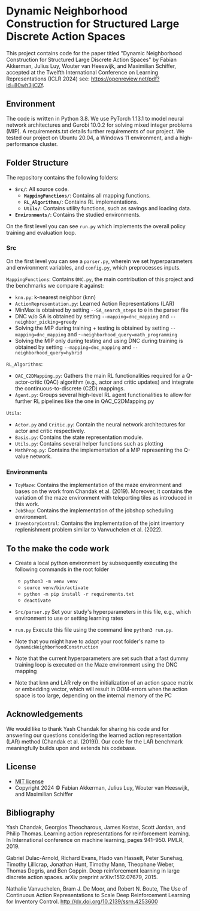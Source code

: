 # Dynamic Neighborhood Construction for Structured Large Discrete Action Spaces

This project contains code for the paper titled "Dynamic Neighborhood Construction for Structured Large Discrete Action Spaces" by Fabian Akkerman, Julius Luy, Wouter van Heeswijk, and Maximilian Schiffer, accepted at the Twelfth International Conference on Learning Representations (ICLR 2024) see: https://openreview.net/pdf?id=80wh3jjCZf.


## Environment

The code is written in Python 3.8. We use PyTorch 1.13.1 to model neural network architectures and Gurobi 10.0.2 for solving mixed integer problems (MIP). A requirements.txt details further requirements of our project. We tested our project on Ubuntu 20.04, a Windows 11 environment, and a high-performance cluster.

## Folder Structure
The repository contains the following folders:

- **`Src/`**: All source code.
  - **`MappingFunctions/`**: Contains all mapping functions.
  - **`RL_Algorithms/`**: Contains RL implementations.
  - **`Utils/`**: Contains utility functions, such as savings and loading data.
- **`Environments/`**: Contains the studied environments.


On the first level you can see `run.py` which implements the overall policy training and evaluation loop.

### Src 

On the first level you can see a `parser.py`, wherein we set hyperparameters and environment variables, and `config.py`, which preprocesses inputs.

`MappingFunctions`: Contains ``DNC.py``, the main contribution of this project and the benchmarks we compare it against: 
* ``knn.py``: k-nearest neighbor (knn)
* ``ActionRepresentation.py``: Learned Action Representations (LAR)
* MinMax is obtained by setting ``--SA_search_steps`` to ``0`` in the parser file
* DNC w/o SA is obtained by setting ``--mapping=dnc_mapping`` and ``--neighbor_picking=greedy``
* Solving the MIP during training + testing is obtained by setting ``--mapping=dnc_mapping`` and -``-neighborhood_query=math_programming``
* Solving the MIP only during testing and using DNC during training is obtained by setting ``--mapping=dnc_mapping`` and ``--neighborhood_query=hybrid``


`RL_Algorithms`: 
* ``QAC_C2DMapping.py``: Gathers the main RL functionalities required for a Q-actor-critic (QAC) algorithm (e.g., actor and critic updates) and integrate the continuous-to-discrete (C2D) mappings. 
* ``Agent.py``: Groups several high-level RL agent functionalities to allow for further RL pipelines like the one in QAC_C2DMapping.py

`Utils`: 
* ``Actor.py`` and ``Critic.py``: Contain the neural network architectures for actor and critic respectively.
* ``Basis.py``: Contains the state representation module.
* ``Utils.py``: Contains several helper functions such as plotting
* ``MathProg.py``: Contains the implementation of a MIP representing the Q-value network.

### Environments
* `ToyMaze`: Contains the implementation of the maze environment and bases on the work from Chandak et al. (2019). Moreover, it contains the variation of the maze environment with teleporting tiles as introduced in this work.
* ``JobShop``: Contains the implementation of the jobshop scheduling environment.
* `InventoryControl`: Contains the implementation of the joint inventory replenishment problem similar to Vanvuchelen et al. (2022).


## To the make the code work

 * Create a local python environment by subsequently executing the following commands in the root folder
	* `python3 -m venv venv`
	* `source venv/bin/activate`
	* `python -m pip install -r requirements.txt`
	* `deactivate`

 * `Src/parser.py` Set your study's hyperparameters in this file, e.g., which environment to use or setting learning rates
 
 * `run.py` Execute this file using the command line `python3 run.py`.
 
 * Note that you might have to adapt your root folder's name to `dynamicNeighborhoodConstruction`
 
 * Note that the current hyperparameters are set such that a fast dummy training loop is executed on the Maze environment using the DNC mapping  
 
 * Note that knn and LAR rely on the initialization of an action space matrix or embedding vector, which will result in OOM-errors when the action space is too large, depending on the internal memory of the PC

## Acknowledgements
We would like to thank Yash Chandak for sharing his code and for answering our questions considering the learned action representation (LAR) method (Chandak et al. (2019)). Our code for the LAR benchmark meaningfully builds upon and extends his codebase.

## License
* [MIT license](https://opensource.org/license/mit/)
* Copyright 2024 © Fabian Akkerman, Julius Luy, Wouter van Heeswijk, and Maximilian Schiffer


## Bibliography

Yash Chandak, Georgios Theocharous, James Kostas, Scott Jordan, and Philip Thomas. Learning action
representations for reinforcement learning. In International conference on machine learning, pages 941–950.
PMLR, 2019.


Gabriel Dulac-Arnold, Richard Evans, Hado van Hasselt, Peter Sunehag, Timothy Lillicrap, Jonathan Hunt,
Timothy Mann, Theophane Weber, Thomas Degris, and Ben Coppin. Deep reinforcement learning in large
discrete action spaces. arXiv preprint arXiv:1512.07679, 2015.

Nathalie Vanvuchelen, Bram J. De Moor, and Robert N. Boute, The Use of Continuous Action Representations to Scale Deep Reinforcement Learning for Inventory Control. http://dx.doi.org/10.2139/ssrn.4253600 
